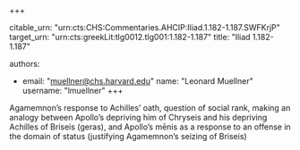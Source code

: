 +++


citable_urn: "urn:cts:CHS:Commentaries.AHCIP:Iliad.1.182-1.187.SWFKrjP"
target_urn: "urn:cts:greekLit:tlg0012.tlg001:1.182-1.187"
title: "Iliad 1.182-1.187"

authors:
- email: "muellner@chs.harvard.edu"
  name: "Leonard Muellner"
  username: "lmuellner"
+++

<p>Agamemnon’s response to Achilles’ oath, question of social rank, making an analogy between Apollo’s depriving him of Chryseis and his depriving Achilles of Briseis (geras), and Apollo’s mēnis as a response to an offense in the domain of status (justifying Agamemnon’s seizing of Briseis)</p>